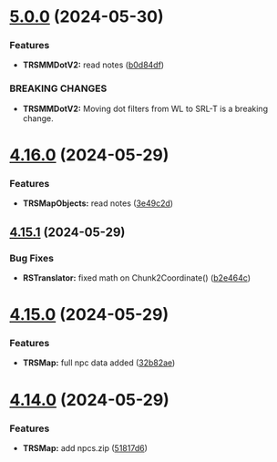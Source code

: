 # [5.0.0](https://github.com/Torwent/SRL-T/compare/v4.16.0...v5.0.0) (2024-05-30)


### Features

* **TRSMMDotV2:** read notes ([b0d84df](https://github.com/Torwent/SRL-T/commit/b0d84dff2a8b479ac0dcdd820bd4a665e5c1e844))


### BREAKING CHANGES

* **TRSMMDotV2:** Moving dot filters from WL to SRL-T is a breaking change.



# [4.16.0](https://github.com/Torwent/SRL-T/compare/v4.15.1...v4.16.0) (2024-05-29)


### Features

* **TRSMapObjects:** read notes ([3e49c2d](https://github.com/Torwent/SRL-T/commit/3e49c2da5ad3294a6cbfd35771ab1aa37e72039c))



## [4.15.1](https://github.com/Torwent/SRL-T/compare/v4.15.0...v4.15.1) (2024-05-29)


### Bug Fixes

* **RSTranslator:** fixed math on Chunk2Coordinate() ([b2e464c](https://github.com/Torwent/SRL-T/commit/b2e464ccaf62e30586072907eb5f6284b5420dbc))



# [4.15.0](https://github.com/Torwent/SRL-T/compare/v4.14.0...v4.15.0) (2024-05-29)


### Features

* **TRSMap:** full npc data added ([32b82ae](https://github.com/Torwent/SRL-T/commit/32b82aec40bd7bb1ecbda6351595f6b273fa3084))



# [4.14.0](https://github.com/Torwent/SRL-T/compare/v4.13.0...v4.14.0) (2024-05-29)


### Features

* **TRSMap:** add npcs.zip ([51817d6](https://github.com/Torwent/SRL-T/commit/51817d6de2135e45f1bd16c9660f0982f2c2c831))



